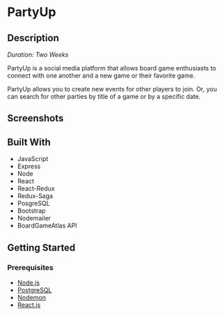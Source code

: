 
# PartyUp

## Description
*Duration: Two Weeks*

PartyUp is a social media platform that allows board game enthusiasts to connect with one another and a new game or their favorite game.

PartyUp allows you to create new events for other players to join. Or, you can search for other parties by title of a game or by a specific date.


## Screenshots

## Built With
* JavaScript
* Express
* Node
* React
* React-Redux
* Redux-Saga
* PosgreSQL
* Bootstrap
* Nodemailer
* BoardGameAtlas API

## Getting Started
### Prerequisites
* [Node.js][1]
* [PostgreSQL][2]
* [Nodemon][3]
* [React.js][4]

[1]: https://nodejs.org/en/
[2]: https://www.postgresql.org/
[3]: https://nodemon.io/
[4]: https://reactjs.org/